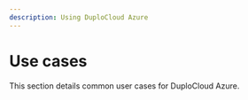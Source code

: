 ```yaml
---
description: Using DuploCloud Azure
---
```


# Use cases

This section details common user cases for DuploCloud Azure.

